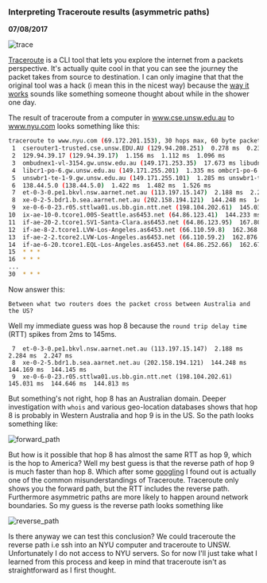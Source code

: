 ### Interpreting Traceroute results (asymmetric paths)
__07/08/2017__

![trace](assets/trace.png)

[Traceroute](https://en.wikipedia.org/wiki/Traceroute) is a CLI tool that lets
you explore the internet from a packets perspective. It's actually quite
cool in that you can see the journey the packet takes from source
to destination. I can only imagine that
that the original tool was a hack (i mean this in the nicest way)
because the [way it works](https://en.wikipedia.org/wiki/Traceroute#Implementation)
sounds like something someone thought about while in the shower one day.

The result of traceroute from a computer in www.cse.unsw.edu.au to www.nyu.com 
looks something like this:
``` bash
traceroute to www.nyu.com (69.172.201.153), 30 hops max, 60 byte packets
 1  cserouter1-trusted.cse.unsw.EDU.AU (129.94.208.251)  0.278 ms  0.238 ms  0.218 ms
 2  129.94.39.17 (129.94.39.17)  1.156 ms  1.112 ms  1.096 ms
 3  ombudnex1-vl-3154.gw.unsw.edu.au (149.171.253.35)  17.673 ms libudnex1-vl-3154.gw.unsw.edu.au (149.171.253.34)  1.523 ms ombudnex1-vl-3154.gw.unsw.edu.au (149.171.253.35)  17.673 ms
 4  libcr1-po-6.gw.unsw.edu.au (149.171.255.201)  1.335 ms ombcr1-po-6.gw.unsw.edu.au (149.171.255.169)  1.292 ms  1.308 ms
 5  unswbr1-te-1-9.gw.unsw.edu.au (149.171.255.101)  1.285 ms unswbr1-te-2-13.gw.unsw.edu.au (149.171.255.105)  1.320 ms unswbr1-te-1-9.gw.unsw.edu.au (149.171.255.101)  1.388 ms
 6  138.44.5.0 (138.44.5.0)  1.422 ms  1.482 ms  1.526 ms
 7  et-0-3-0.pe1.bkvl.nsw.aarnet.net.au (113.197.15.147)  2.188 ms  2.284 ms  2.247 ms
 8  xe-0-2-5.bdr1.b.sea.aarnet.net.au (202.158.194.121)  144.248 ms  144.169 ms  144.145 ms
 9  xe-0-6-0-23.r05.sttlwa01.us.bb.gin.ntt.net (198.104.202.61)  145.031 ms  144.646 ms  144.813 ms
10  ix-ae-10-0.tcore1.00S-Seattle.as6453.net (64.86.123.41)  144.233 ms  144.205 ms  144.196 ms
11  if-ae-20-2.tcore1.SV1-Santa-Clara.as6453.net (64.86.123.95)  167.808 ms  167.818 ms  162.056 ms
12  if-ae-8-2.tcore1.LVW-Los-Angeles.as6453.net (66.110.59.8)  162.368 ms  161.793 ms  162.127 ms
13  if-ae-2-2.tcore2.LVW-Los-Angeles.as6453.net (66.110.59.2)  162.876 ms  162.852 ms  162.157 ms
14  if-ae-6-20.tcore1.EQL-Los-Angeles.as6453.net (64.86.252.66)  162.672 ms  162.650 ms  162.642 ms
15  * * *
16  * * *
...
30  * * *
```

Now answer this:

`Between what two routers does the packet cross between Australia and the US?`

Well my immediate guess was hop 8 because the `round trip delay time` (RTT) spikes from 2ms to 145ms.

```
 7  et-0-3-0.pe1.bkvl.nsw.aarnet.net.au (113.197.15.147)  2.188 ms  2.284 ms  2.247 ms
 8  xe-0-2-5.bdr1.b.sea.aarnet.net.au (202.158.194.121)  144.248 ms  144.169 ms  144.145 ms
 9  xe-0-6-0-23.r05.sttlwa01.us.bb.gin.ntt.net (198.104.202.61)  145.031 ms  144.646 ms  144.813 ms
```

But something's not right, hop 8 has an Australian domain.
Deeper investigation with `whois` and various geo-location
databases shows that hop 8 is probably in Western Australia and hop 9 is in
the US. So the path looks something like:

![forward_path](assets/forward_path.png)

But how is it possible that hop 8 has almost the same RTT as hop 9, 
which is the hop to America?
Well my best guess is that the reverse path of hop 9 is much faster than hop 8.
Which after some
[googling](https://www.google.com.au/search?q=asymmetric+traceroute&spell=1&sa=X&ved=0ahUKEwiA4ZG_n8TVAhWKULwKHZbyALAQvwUIJSgA&biw=2560&bih=1295)
I found out is actually one of the common misunderstandings of Traceroute.
Traceroute only shows you the forward path, but the RTT includes the
reverse path. Furthermore asymmetric paths are more likely to happen
around network boundaries. So my guess is the reverse path looks something
like

![reverse_path](assets/reverse_path.png)

Is there anyway we can test this conclusion? We could traceroute the reverse path
i.e ssh into an NYU computer and traceroute to UNSW.
Unfortunately I do not access to NYU servers. So for now I'll just take what I learned
from this process and keep in mind that traceroute isn't as straightforward as I
first thought.
